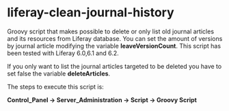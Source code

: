 # liferay-clean-journal-history
Groovy script that makes possible to delete or only list old journal articles and its resources from Liferay database. You can set the amount of versions by journal article modifying the variable <b>leaveVersionCount</b>. This script has been tested with Liferay 6.0,6.1 and 6.2.

If you only want to list the journal articles targeted to be deleted you have to set false the variable <b>deleteArticles</b>.

The steps to execute this script is:

<b>Control_Panel -> Server_Administration -> Script ->  Groovy Script</b>
